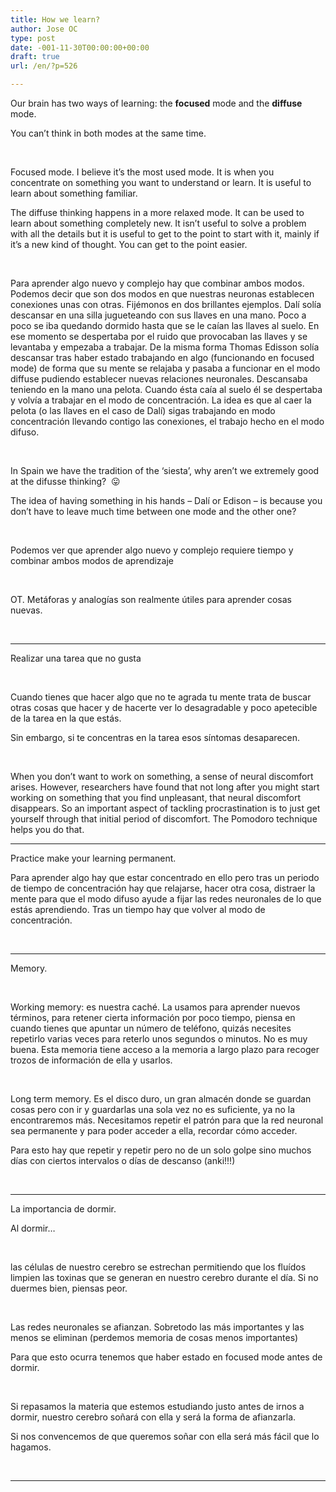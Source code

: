```yaml
---
title: How we learn?
author: Jose OC
type: post
date: -001-11-30T00:00:00+00:00
draft: true
url: /en/?p=526

---
```

Our brain has two ways of learning: the **focused** mode and the **diffuse** mode.

You can&#8217;t think in both modes at the same time.

&nbsp;

Focused mode. I believe it&#8217;s the most used mode. It is when you concentrate on something you want to understand or learn. It is useful to learn about something familiar.

The diffuse thinking happens in a more relaxed mode. It can be used to learn about something completely new. It isn&#8217;t useful to solve a problem with all the details but it is useful to get to the point to start with it, mainly if it&#8217;s a new kind of thought. You can get to the point easier.

&nbsp;

Para aprender algo nuevo y complejo hay que combinar ambos modos. Podemos decir que son dos modos en que nuestras neuronas establecen conexiones unas con otras. Fijémonos en dos brillantes ejemplos. Dalí solía descansar en una silla jugueteando con sus llaves en una mano. Poco a poco se iba quedando dormido hasta que se le caían las llaves al suelo. En ese momento se despertaba por el ruido que provocaban las llaves y se levantaba y empezaba a trabajar. De la misma forma Thomas Edisson solía descansar tras haber estado trabajando en algo (funcionando en focused mode) de forma que su mente se relajaba y pasaba a funcionar en el modo diffuse pudiendo establecer nuevas relaciones neuronales. Descansaba teniendo en la mano una pelota. Cuando ésta caía al suelo él se despertaba y volvía a trabajar en el modo de concentración. La idea es que al caer la pelota (o las llaves en el caso de Dalí) sigas trabajando en modo concentración llevando contigo las conexiones, el trabajo hecho en el modo difuso.

&nbsp;

In Spain we have the tradition of the &#8216;siesta&#8217;, why aren&#8217;t we extremely good at the difusse thinking?  😛

The idea of having something in his hands &#8211; Dalí or Edison &#8211; is because you don&#8217;t have to leave much time between one mode and the other one?

&nbsp;

Podemos ver que aprender algo nuevo y complejo requiere tiempo y combinar ambos modos de aprendizaje

&nbsp;

OT. Metáforas y analogías son realmente útiles para aprender cosas nuevas.

&nbsp;

* * *

Realizar una tarea que no gusta

&nbsp;

Cuando tienes que hacer algo que no te agrada tu mente trata de buscar otras cosas que hacer y de hacerte ver lo desagradable y poco apetecible de la tarea en la que estás.

Sin embargo, si te concentras en la tarea esos síntomas desaparecen.

&nbsp;

<span>When you don&#8217;t want to work on something, a sense of neural discomfort arises. However, researchers have found that not long after you might start working on something that you find unpleasant, that neural discomfort disappears. So an important aspect of tackling procrastination is to just get yourself through that initial period of discomfort. The Pomodoro technique helps you do that.</span>

* * *

Practice make your learning permanent.

Para aprender algo hay que estar concentrado en ello pero tras un periodo de tiempo de concentración hay que relajarse, hacer otra cosa, distraer la mente para que el modo difuso ayude a fijar las redes neuronales de lo que estás aprendiendo. Tras un tiempo hay que volver al modo de concentración.

&nbsp;

* * *

Memory.

&nbsp;

Working memory: es nuestra caché. La usamos para aprender nuevos términos, para retener cierta información por poco tiempo, piensa en cuando tienes que apuntar un número de teléfono, quizás necesites repetirlo varias veces para reterlo unos segundos o minutos. No es muy buena. Esta memoria tiene acceso a la memoria a largo plazo para recoger trozos de información de ella y usarlos.

&nbsp;

Long term memory. Es el disco duro, un gran almacén donde se guardan cosas pero con ir y guardarlas una sola vez no es suficiente, ya no la encontraremos más. Necesitamos repetir el patrón para que la red neuronal sea permanente y para poder acceder a ella, recordar cómo acceder.

Para esto hay que repetir y repetir pero no de un solo golpe sino muchos días con ciertos intervalos o días de descanso (anki!!!)

&nbsp;

* * *

La importancia de dormir.

Al dormir&#8230;

&nbsp;

las células de nuestro cerebro se estrechan permitiendo que los fluídos limpien las toxinas que se generan en nuestro cerebro durante el día. Si no duermes bien, piensas peor.

&nbsp;

Las redes neuronales se afianzan. Sobretodo las más importantes y las menos se eliminan (perdemos memoria de cosas menos importantes)

Para que esto ocurra tenemos que haber estado en focused mode antes de dormir.

&nbsp;

Si repasamos la materia que estemos estudiando justo antes de irnos a dormir, nuestro cerebro soñará con ella y será la forma de afianzarla.

Si nos convencemos de que queremos soñar con ella será más fácil que lo hagamos.

&nbsp;

* * *

&nbsp;

&nbsp;

&nbsp;

&nbsp;